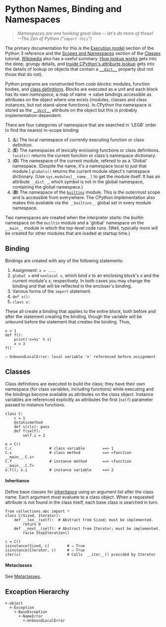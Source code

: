 Python Names, Binding and Namespaces
====================================

> _Namespaces are one honking great idea -- let's do more of those!_  
> _--The Zen of Python ("`import this`")_

The primary documentation for this is the [Execution model] section of
the Python 3 reference and the [Scopes and Namespaces] section of the
[Classes] tutorial. [Wikipedia] also has a useful summary. [How lookup
works][hlw] gets into the deep, grungy details, and [Inside CPython's
attriburte lookup][cuni25] gets into the details of lookup on objects
that contain a [`__dict__`] property (but not those that do not).

Python programs are constructed from _code blocks_: modules, function
bodies, and [class definitions]. Blocks are executed as a unit and
each block has its own _namespace_, a map of name → value bindings
accessible as attributes on the object where one exists (modules,
classes and class instances, but not stand-alone functions). In
CPython the namespace is stored as the [`__dict__`] attribute on the
object but this is probably implementation-dependent.

There are four categories of namespace that are searched in 'LEGB'
order to find the nearest in-scope binding:

1. (__L__) The local namespace of currently executing function or
   class definition.
2. (__E__) The namespaces of lexically enclosing functions or class
   definitions. `locals()` returns the current function or class's
   namespace dictionary.
3. (__G__) The namespace of the current module, refered to as a
   'Global' namespace. (Despite the name, it's a namespace local to
   just that module.) `globals()` returns the current module object's
   namespace dictionary. (Use `sys.modules[__name__]` to get the
   module itself. It has an attribute `__dict__`, which symbol is not
   in the global namespace, containing the global namespace.)
4. (__B__) The namespace of the [`builtins`] module. This is the
   outermost scope and is accessible from everywhere. The CPython
   implementation also makes this available via the `__builtins__`
   global set in every module namespace.

Two namespaces are created when the interpreter starts: the _builtin_
namespace on the `builtin` module and a 'global' namespace on the
`__main__` module in which the top-level code runs. (Well, typically
more will be created for other modules that are loaded at startup
time.)


Binding
-------

Bindings are created with any of the following statements:

1. Assignment: `x = ...`.
2. `global x` and `nonlocal x`, which bind _x_ to an enclosing block's
   _x_ and the current module's _x_, respectively. In both cases you
   may change the binding and that will be reflected in the encloser's
   binding.
3. Various forms of the `import` statement.
4. `def x():`
5. `class x:`

These all create a binding that applies to the entire block, both
before and after the statement creating the binding, though the
variable will be unbound before the statement that creates the
binding. Thus,

    x = 1
    def f():
        print('x=%s' % x)
        x = 3
    f()

    ⇒ UnboundLocalError: local variable 'x' referenced before assignment


Classes
-------

Class definitions are executed to build the class; they have their own
namespace (for class variables, including functions) while executing
and the bindings become available as attributes on the class object.
Instance variables are referenced explicitly as attributes the first
(`self`) parameter passed to instance functions.

    class C:
        c = 1
        @staticmethod
        def s(cls): pass
        def f(self):
            self.i = 2

    o = C()
    C.c                 # class variable        ==> 1
    C.s                 # class method          ==> <function __main__.C.s>
    C.f                 # instance method       ==> <function __main__.C.f>
    o.f(); o.i          # instance variable     ==> 2

#### Inheritance

Define base classes for [inheritance] using an argument list after the
class name. Each argument must evaluate to a class object. When a
requested attribute is not found in the class itself, each base class
is searched in turn.

    from collections.abc import *
    class C(Sized, Iterator):
        def __len__(self):  # Abstract from Sized; must be implemented.
            return 0
        def __next__(self): # Abstract from Iterator; must be implemented.
            raise StopIteration()

    c = C()
    isinstance(Sized, c)        # ⇒ True
    isinstance(Iterator, c)     # ⇒ True
    iter(c)                     # Calls  __iter__() provided by Iterator

#### Metaclasses

See [Metaclasses].


Exception Hierarchy
-------------------

    +-object
      +-Exception
        +-BaseException
          +-NameError
            +-UnboundLocalError



<!-------------------------------------------------------------------->
[`__dict__`]: https://docs.python.org/3/library/stdtypes.html#object.__dict__
[`builtins`]: https://docs.python.org/3/library/builtins.html
[class definitions]: https://docs.python.org/3/reference/compound_stmts.html#class
[classes]: https://docs.python.org/3/tutorial/classes.html
[cuni25]: https://antocuni.eu/2025/08/25/inside-cpythons-attribute-lookup/
[execution model]: https://docs.python.org/3/reference/executionmodel.html
[hlw]: https://stupidpythonideas.blogspot.com/2015/12/how-lookup-works.html
[inheritance]: https://docs.python.org/3/tutorial/classes.html#inheritance
[metaclasses]: https://docs.python.org/3/reference/datamodel.html#metaclasses
[scopes and namespaces]: https://docs.python.org/3/tutorial/classes.html#python-scopes-and-namespaces
[wikipedia]: https://en.wikipedia.org/wiki/Scope_(computer_science)#Python
